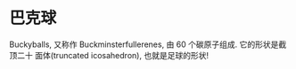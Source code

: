 # 巴克球

Buckyballs, 又称作 Buckminsterfullerenes, 由 60 个碳原子组成. 它的形状是截顶二十
面体(truncated icosahedron), 也就是足球的形状!
